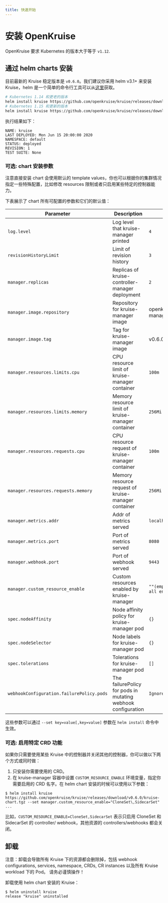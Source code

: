 ```yaml
---
title: 快速开始
---
```

# 安装 OpenKruise

OpenKruise 要求 Kubernetes 的版本大于等于 `v1.12`.

## 通过 helm charts 安装

目前最新的 Kruise 稳定版本是 `v0.6.0`。我们建议你采用 helm v3.1+ 来安装 Kruise，helm 是一个简单的命令行工具可以从[这里](https://github.com/helm/helm/releases)获取。

```bash
# Kubernetes 1.14 和更老的版本
helm install kruise https://github.com/openkruise/kruise/releases/download/v0.6.0/kruise-chart.tgz --disable-openapi-validation
# Kubernetes 1.15 和更新的版本
helm install kruise https://github.com/openkruise/kruise/releases/download/v0.6.0/kruise-chart.tgz
```

执行结果如下：

```shell
NAME: kruise
LAST DEPLOYED: Mon Jun 15 20:00:00 2020
NAMESPACE: default
STATUS: deployed
REVISION: 1
TEST SUITE: None
```

### 可选: chart 安装参数

注意直接安装 chart 会使用默认的 template values，你也可以根据你的集群情况指定一些特殊配置，比如修改 resources 限制或者只启用某些特定的控制器能力。

下表展示了 chart 所有可配置的参数和它们的默认值：

| Parameter                                 | Description                                                  | Default                       |
| ----------------------------------------- | ------------------------------------------------------------ | ----------------------------- |
| `log.level`                               | Log level that kruise-manager printed                        | `4`                           |
| `revisionHistoryLimit`                    | Limit of revision history                                    | `3`                           |
| `manager.replicas`                        | Replicas of kruise-controller-manager deployment             | `2`                           |
| `manager.image.repository`                | Repository for kruise-manager image                          | openkruise/kruise-manager     |
| `manager.image.tag`                       | Tag for kruise-manager image                                 | v0.6.0                        |
| `manager.resources.limits.cpu`            | CPU resource limit of kruise-manager container               | `100m`                        |
| `manager.resources.limits.memory`         | Memory resource limit of kruise-manager container            | `256Mi`                       |
| `manager.resources.requests.cpu`          | CPU resource request of kruise-manager container             | `100m`                        |
| `manager.resources.requests.memory`       | Memory resource request of kruise-manager container          | `256Mi`                       |
| `manager.metrics.addr`                    | Addr of metrics served                                       | `localhost`                   |
| `manager.metrics.port`                    | Port of metrics served                                       | `8080`                        |
| `manager.webhook.port`                    | Port of webhook served                                       | `9443`                        |
| `manager.custom_resource_enable`          | Custom resources enabled by kruise-manager                   | `""(empty means all enabled)` |
| `spec.nodeAffinity`                       | Node affinity policy for kruise-manager pod                  | `{}`                          |
| `spec.nodeSelector`                       | Node labels for kruise-manager pod                           | `{}`                          |
| `spec.tolerations`                        | Tolerations for kruise-manager pod                           | `[]`                          |
| `webhookConfiguration.failurePolicy.pods` | The failurePolicy for pods in mutating webhook configuration | `Ignore`                      |

这些参数可以通过 `--set key=value[,key=value]` 参数在 `helm install` 命令中生效。

### 可选: 启用特定 CRD 功能

如果你只需要使用某些 Kruise 中的控制器并关闭其他的控制器，你可以做以下两个方式或同时做：

1. 只安装你需要使用的 CRD。
2. 在 kruise-manager 容器中设置 `CUSTOM_RESOURCE_ENABLE` 环境变量，指定你需要启用的 CRD 名字。在 helm chart 安装的时候可以使用以下参数：

```shell
$ helm install kruise https://github.com/openkruise/kruise/releases/download/v0.6.0/kruise-chart.tgz --set manager.custom_resource_enable="CloneSet\,SidecarSet"
...
```

比如，`CUSTOM_RESOURCE_ENABLE=CloneSet,SidecarSet` 表示只启用 CloneSet 和 SidecarSet 的 controller/ webhook，其他资源的 controllers/webhooks 都会关闭。

## 卸载

注意：卸载会导致所有 Kruise 下的资源都会删除掉，包括 webhook configurations, services, namespace, CRDs, CR instances 以及所有 Kruise workload 下的 Pod。 请务必谨慎操作！

卸载使用 helm chart 安装的 Kruise：

```shell
$ helm uninstall kruise
release "kruise" uninstalled
```
